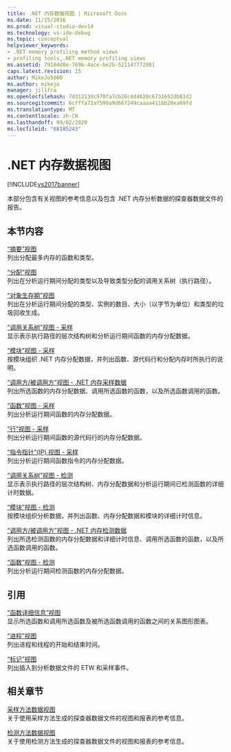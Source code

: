 ```yaml
---
title: .NET 内存数据视图 | Microsoft Docs
ms.date: 11/15/2016
ms.prod: visual-studio-dev14
ms.technology: vs-ide-debug
ms.topic: conceptual
helpviewer_keywords:
- .NET memory profiling method views
- profiling tools,.NET memory profiling views
ms.assetid: 79184d8e-769b-4ace-be2b-521147772081
caps.latest.revision: 15
author: MikeJo5000
ms.author: mikejo
manager: jillfra
ms.openlocfilehash: 7d31213dc970fa7cb28c4d4620c6731692db83d2
ms.sourcegitcommit: 6cfffa72af599a9d667249caaaa411bb28ea69fd
ms.translationtype: MT
ms.contentlocale: zh-CN
ms.lasthandoff: 09/02/2020
ms.locfileid: "68185243"
---
```

# <a name="net-memory-data-views"></a>.NET 内存数据视图
[!INCLUDE[vs2017banner](../includes/vs2017banner.md)]

本部分包含有关视图的参考信息以及包含 .NET 内存分析数据的探查器数据文件的报告。  
  
## <a name="in-this-section"></a>本节内容  
 [“摘要”视图](../profiling/summary-view-dotnet-memory-data.md)  
 列出分配最多内存的函数和类型。  
  
 [“分配”视图](../profiling/dotnet-memory-allocations-view.md)  
 列出在分析运行期间分配的类型以及导致类型分配的调用关系树（执行路径）。  
  
 [“对象生存期”视图](../profiling/object-lifetime-view.md)  
 列出在分析运行期间分配的类型、实例的数目、大小（以字节为单位）和类型的垃圾回收生成。  
  
 [“调用关系树”视图 - 采样](../profiling/call-tree-view-dotnet-memory-sampling-data.md)  
 显示表示执行路径的层次结构树和分析运行期间函数的内存分配数据。  
  
 [“模块”视图 - 采样](../profiling/modules-view-dotnet-memory-sampling-data.md)  
 按模块组织 .NET 内存分配数据，并列出函数、源代码行和分配内存时所执行的说明。  
  
 [“调用方/被调用方”视图 - .NET 内存采样数据](../profiling/caller-callee-view-dotnet-memory-sampling-data.md)  
 列出所选函数的内存分配数据、调用所选函数的函数，以及所选函数调用的函数。  
  
 [“函数”视图 - 采样](../profiling/functions-view-dotnet-memory-sampling-data.md)  
 列出分析运行期间函数的内存分配数据。  
  
 [“行”视图 - 采样](../profiling/lines-view-dotnet-memory-sampling-data.md)  
 列出分析运行期间函数的源代码行的内存分配数据。  
  
 [“指令指针”(IP) 视图 - 采样](../profiling/instruction-pointers-ips-view-dotnet-memory-sampling-data.md)  
 列出分析运行期间函数指令的内存分配数据。  
  
 [“调用关系树”视图 - 检测](../profiling/call-tree-view-dotnet-memory-instrumentation-data.md)  
 显示表示执行路径的层次结构树、内存分配数据和分析运行期间已检测函数的详细计时数据。  
  
 [“模块”视图 - 检测](../profiling/modules-view-dotnet-memory-instrumentation-data.md)  
 按模块组织分析数据，并列出函数、内存分配数据和模块的详细计时信息。  
  
 [“调用方/被调用方”视图 - .NET 内存检测数据](../profiling/caller-callee-view-net-memory-instrumentation-data.md)  
 列出所选检测函数的内存分配数据和详细计时信息、调用所选函数的函数，以及所选函数调用的函数。  
  
 [“函数”视图 - 检测](../profiling/functions-view-dotnet-memory-instrumentation-data.md)  
 列出分析运行期间检测函数的内存分配数据。  
  
## <a name="reference"></a>引用  
 [“函数详细信息”视图](../profiling/function-details-view.md)  
 显示所选函数和调用所选函数及被所选函数调用的函数之间的关系图形图表。  
  
 [“进程”视图](../profiling/process-view.md)  
 列出进程和线程的开始和结束时间。  
  
 [“标记”视图](../profiling/marks-view.md)  
 列出插入到分析数据文件的 ETW 和采样事件。  
  
## <a name="related-sections"></a>相关章节  
 [采样方法数据视图](../profiling/profiler-sampling-method-data-views.md)  
 关于使用采样方法生成的探查器数据文件的视图和报表的参考信息。  
  
 [检测方法数据视图](../profiling/instrumentation-method-data-views.md)  
 关于使用检测方法生成的探查器数据文件的视图和报表的参考信息。
